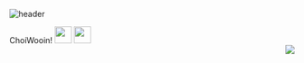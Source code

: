 ![header](https://capsule-render.vercel.app/api?type=waving&color=auto&height=270&section=header&text=Hello%20World!&fontSize=70&animation=fadeIn&fontAlignY=38&desc=Wooin's%20GitHub%20Profile&descAlignY=54&descSize=22&descAlign=61)


<div align="center">
  <div align="left">
    ChoiWooin!
    <img src="http://mazassumnida.wtf/api/generate_badge?boj=oallo" height="30"/>
    <img src="https://img.shields.io/badge/GitHub-46%20%2F%202536-black?style=for-the-badge&logo=github" height="30"/>
  </div>
  <img align="right" src="https://github-readme-stats.vercel.app/api/top-langs/?username=Woo02in&layout=compact&theme=tokyonight" />
</div>




<!--[![Solved.ac
프로필](http://mazassumnida.wtf/api/v2/generate_badge?boj=oallo)](https://solved.ac/oallo)
-->
<!--
**Woo02in/Woo02in** is a ✨ _special_ ✨ repository because its `README.md` (this file) appears on your GitHub profile.

Here are some ideas to get you started:

- 🔭 I’m currently working on ...
- 🌱 I’m currently learning ...
- 👯 I’m looking to collaborate on ...
- 🤔 I’m looking for help with ...
- 💬 Ask me about ...
- 📫 How to reach me: ...
- 😄 Pronouns: ...
- ⚡ Fun fact: ...
-->
